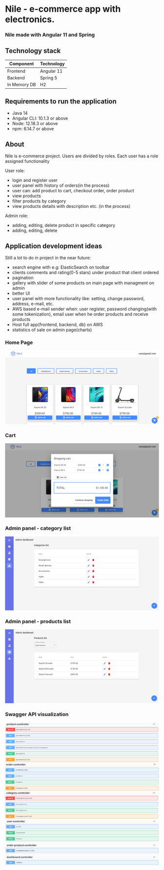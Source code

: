 # Nile - e-commerce app with electronics. 
### Nile made with Angular 11 and Spring
 
## Technology stack
|   Component   |   Technology  |
| ------------- | ------------- |
| Frontend      |   Angular 11  |
| Backend       |   Spring 5    |
| In Memory DB	|     H2        |

## Requirements to run the application

  - Java 14
  - Angular CLI: 10.1.3 or above
  - Node: 12.18.3 or above
  - npm: 6.14.7 or above
  
## About
  Nile is e-commerce project. Users are divided by roles. Each user has a role assigned functionality
  
   User role:
   - login and register user
   - user panel with history of orders(in the process)
   - user can: add product to cart, checkout order, order product 
   - view products 
   - filter products by category
   - view products details with description etc. (in the process)
   
   Admin role:
   - adding, editing, delete product in specific category
   - adding, editing, delete 
   
 ## Application development ideas
   Still a lot to do in project in the near future:
   
   - search engine with e.g: ElasticSearch on toolbar
   - clients comments and rating(0-5 stars) under product that client ordered
   - pagination
   - gallery with slider of some products on main page with managment on admin 
   - better UI 
   - user panel with more functionality like: setting, change password, address, e-mail, etc.
   - AWS based e-mail sender when: user register, password changing(with some tokenization),  email user when he order products and receive products
   - Host full app(frontend, backend, db) on AWS 
   - statistics of sale on admin page(charts)
  
     
### Home Page
![Home page]( https://raw.githubusercontent.com/5pyk3r/Nile/master/screenshots/home.PNG)
### Cart
![Cart]( https://raw.githubusercontent.com/5pyk3r/Nile/master/screenshots/cart.PNG)
### Admin panel - category list
![Admin panel]( https://raw.githubusercontent.com/5pyk3r/Nile/master/screenshots/admin-category-list.PNG)
### Admin panel - products list
![Admin panel]( https://raw.githubusercontent.com/5pyk3r/Nile/master/screenshots/admin-products-list.PNG)
### Swagger API visualization
![Products]( https://raw.githubusercontent.com/5pyk3r/Nile/master/screenshots/swagger-products.PNG)
![Orders]( https://raw.githubusercontent.com/5pyk3r/Nile/master/screenshots/orders-swagger.PNG)
![Categories]( https://raw.githubusercontent.com/5pyk3r/Nile/master/screenshots/category.PNG)
![Other endpoints]( https://raw.githubusercontent.com/5pyk3r/Nile/master/screenshots/swagger.PNG)




